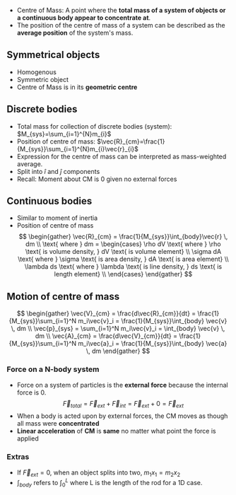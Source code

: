 - Centre of Mass: A point where the **total mass of a system of objects or a continuous body appear to concentrate at**.
- The position of the centre of mass of a system can be described as the **average position** of the system's mass.
## Symmetrical objects
- Homogenous
- Symmetric object
- Centre of Mass is in its **geometric centre**
## Discrete bodies
- Total mass for collection of discrete bodies (system): $M_{sys}=\sum_{i=1}^{N}m_{i}$
- Position of centre of mass: $\vec{R}_{cm}=\frac{1}{M_{sys}}\sum_{i=1}^{N}m_{i}\vec{r}_{i}$
- Expression for the centre of mass can be interpreted as mass-weighted average.
- Split into $\hat{i}$ and $\hat{j}$ components
- Recall: Moment about CM is $0$ given no external forces
## Continuous bodies
- Similar to moment of inertia
- Position of centre of mass
$$
\begin{gather}
\vec{R}_{cm} = \frac{1}{M_{sys}}\int_{body}\vec{r} \, dm \\
\text{ where } dm =
\begin{cases}
\rho dV \text{ where } \rho \text{ is volume density, } dV \text{ is volume element} \\
\sigma dA \text{ where } \sigma \text{ is area density, } dA \text{ is area element} \\
\lambda ds \text{ where } \lambda \text{ is line density, } ds \text{ is length element} \\
\end{cases}
\end{gather}
$$
## Motion of centre of mass
$$
\begin{gather}
\vec{V}_{cm} = \frac{d\vec{R}_{cm}}{dt} = \frac{1}{M_{sys}}\sum_{i=1}^N m_i\vec{v}_i = \frac{1}{M_{sys}}\int_{body} \vec{v} \, dm \\
\vec{p}_{sys} = \sum_{i=1}^N m_i\vec{v}_i = \int_{body} \vec{v} \, dm \\
\vec{A}_{cm} = \frac{d\vec{V}_{cm}}{dt} = \frac{1}{M_{sys}}\sum_{i=1}^N m_i\vec{a}_i = \frac{1}{M_{sys}}\int_{body} \vec{a} \, dm
\end{gather}
$$
### Force on a N-body system
- Force on a system of particles is the **external force** because the internal force is $0$. $$\vec{F}_{total} = \vec{F}_{ext} + \vec{F}_{int} = \vec{F}_{ext} + 0 = \vec{F}_{ext}$$
- When a body is acted upon by external forces, the CM moves as though all mass were **concentrated**
- **Linear acceleration** of **CM** is **same** no matter what point the force is applied
### Extras
- If $\vec{F}_{ext}=0$, when an object splits into two, $m_{1}x_{1}=m_{2}x_{2}$
- $\int_{body}$ refers to $\int_{0}^{L}$ where L is the length of the rod for a 1D case.